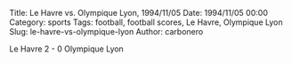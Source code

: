 Title: Le Havre vs. Olympique Lyon, 1994/11/05
Date: 1994/11/05 00:00
Category: sports
Tags: football, football scores, Le Havre, Olympique Lyon
Slug: le-havre-vs-olympique-lyon
Author: carbonero


Le Havre 2 - 0 Olympique Lyon
